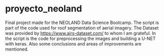 # proyecto_neoland
Final project made for the NEOLAND Data Science Bootcamp. The script is part of the code used for roof segmentation of aerial imagery. The Dataset was provided by https://www.airs-dataset.com/ to whom I am grateful. 
In the script is the code for preprocessing the images and building a U-NET with keras. Also some conclusions and areas of improvements are mentioned.

